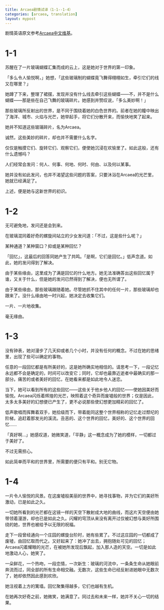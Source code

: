 ```yaml
---
title: Arcaea剧情试译（1-1--1-4）
categories: [arcaea, translation]
layout: mypost
---
```


剧情英语原文参考[Arcaea中文维基](http://link.zhihu.com/?target=https%3A//wiki.arcaea.cn/index.php/%E6%95%85%E4%BA%8B%E6%A8%A1%E5%BC%8F%E5%89%A7%E6%83%85%E8%AF%A6%E8%A1%A8%231-1)。



# 1-1

苏醒在了一片玻璃蝴蝶汇集而成的云上，这是她对于世界的第一印象。

「多么令人愉悦啊，」她想，「这些玻璃制的蝴蝶竟飞舞得栩栩如生，牵引它们的线又在哪里？」

她蹲了下来，整理了裙摆，发现并没有什么线去牵引这些蝴蝶——不，并不是什么蝴蝶——那是些在自己飞舞的玻璃碎片。她感到并赞叹说，「多么美妙啊！」

那些玻璃所反射出的世界，是不同于围绕着她的白色世界的。前者在她的瞳中映出了海洋、城市、火焰与光芒，她举起手，将它们分散开来，而愉快地笑了起来。

她并不知道这些玻璃碎片，名为Arcaea。

诚然，这些美妙的碎片，却也并不需要什么名字。

仅仅是触摸它们、旋转它们、观察它们，便使她沉浸在欢愉里了。如此这般，还有什么遗憾吗？

人们经常会发问：何人、何事、何地、何时、何由、以及何以某事。

她并没有如此发问，也并不渴望这些问题的答案，只要沐浴在Arcaea的光芒里，她就已经满足了。

上述，便是她与这新世界的初识。



# 1-2

无可避免地，发问还是会到来。

在玻璃混同着好奇的螺旋间站立的少女发问道：「不过，这是些什么呢？」

某种通道？某种窗口？抑或是某种回忆？

「回忆」，这最后的回答同她产生了共鸣。「是啊，它们是回忆。」低声念道。如此，她的发问得到了解决。

由于某些缘由，这里成为了满是回忆的什么地方。她无法准确答出这些回忆属于谁，又关于什么，但是她的发问已然得到了解决，便也无所谓了。

由于某些缘由，那些玻璃跟随着她。尽管她抓不住其中的任何一片，那些玻璃却也跟来了。没什么缘由地一时兴起，她决定去收集它们。



一片、一片地收集。

毫无缘由。



# 1-3

没有钟表，她对漫步了几天抑或者几个小时，并没有任何的概念。不过在她的思绪里，出现了些可以确定的事物。

任意的一段回忆都是有所美好的，这是她所确实地相信的。请思考一下，一段记忆永远都不会是确定的，时间可以改变它；同时，它却也最靠近逝者中最确实的那一部分。痛苦的或者美好的回忆，在她看来都是如此地令人迷恋。

当下，她可以看到所有的这些回忆——这些关于他乡他人的回忆——使她因美好而愉悦。Arcaea闪烁着辉煌的光芒，映照着这个奇异而废墟般的世界；仅是因此，太多太多美好的幻想便已产生了，更不必说那些使幻想更加精彩的回忆了。

低声歌唱而挥舞着双手，她拾级而下，带着能同这整个世界相称的记忆走过颓圮的阶梯，追赶着那发光的溪流。丑恶的、这个世界的回忆，美好的、这个世界的回忆……

「真好啊…」她感叹道，她微笑道，「平静」这一概念成为了她的模样，一切都过于美好了。

不过无需担心。

如此简单而平和的世界里，所需要的便只有平和。别无它物。



# 1-4

一片令人愉悦的风景。在这废墟般美丽的世界中，她寻找事物，并为它们的美好所激动，已是如此之久。

一切她所看到的光芒都在这镜一样的天空下散射成大地的曲线，而这片天空便由她带领着漫游，却也已是如此之久。闪耀的穹顶从来没有离开过仅被幻想与美好所围绕的她，世界也被给予以无限的祝福。

走下一段曾经通向一个庄园的螺旋台阶时，她有些累了。不过这庄园的一切都成了废墟，由回忆取而代之。又好起来了：她冲了出去，拥抱随处可见的回忆；Arcaea闪着耀眼的光芒，在被她所发现后飘起，加入那人造的天空。一切是如此地激动人心，她笑了。



一朵鲜花，一个热吻，一段恋情，一次新生：玻璃的河流中，一条条生命从她眼前奔流而过，同全部的所有生命相交融。无数次，这些生命已经反射进她眼中无数次了，她却依然因此感到欢欣。

她注视着上方的篱墙。回忆聚集得越多，它们也越有生机。

在她再次好奇之前，她微笑，她满意了。同过去和未来一样，她并不关心一切的结果。